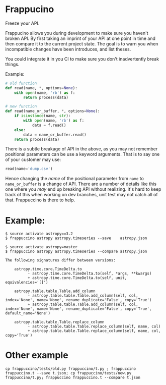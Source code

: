 # Frappucino

Freeze your API.

Frappucino allows you during development to make sure you haven't broken API. By
first taking an imprint of your API at one point in time and then compare it to
the current project state. The goal is to warn you when incompatible changes
have been introduces, and list theses.

You could integrate it in you CI to make sure you don't inadvertently break
things.

Example:

```python
# old function
def read(name, *, options=None):
    with open(name, 'rb') as f:
        return process(data)

# new function
def read(name_or_buffer, *, options=None):
    if isinstance(name, str):
        with open(name, 'rb') as f:
            data = f.read()
    else:
        data = name_or_buffer.read()
    return process(data)
```

There is a subtle breakage of API in the above, as you may not remember
positional parameters can be use a keyword arguments. That is to say one of your customer may use:

```python
read(name='dump.csv')
```

Hence changing the _name_ of the positional parameter from `name` to
`name_or_buffer` is a change of API. There are a number of details like this one
where you _may_ end up breaking API without realizing. It's hard to keep track
of this when working on dev branches, unit test may not catch all of that.
Frappuccino is there to help.


# Example:


```
$ source activate astropy==3.2
$ frappuccino astropy astropy.timeseries --save    astropy.json

$ source activate astropy=master
$ frappuccino astropy astropy.timeseries --compare astropy.json

The following signatures differ between versions:

    astropy.time.core.TimeDelta.to
          - astropy.time.core.TimeDelta.to(self, *args, **kwargs)
          + astropy.time.core.TimeDelta.to(self, unit, equivalencies='[]')

    astropy.table.table.Table.add_column
          - astropy.table.table.Table.add_column(self, col, index='None', name='None', rename_duplicate='False', copy='True')
          + astropy.table.table.Table.add_column(self, col, index='None', name='None', rename_duplicate='False', copy='True', default_name='None')

    astropy.table.table.Table.replace_column
          - astropy.table.table.Table.replace_column(self, name, col)
          + astropy.table.table.Table.replace_column(self, name, col, copy='True')
```

# Other example 

```
cp frappuccino/tests/old.py frappuccino/t.py ; frappuccino frappuccino.t --save t.json; cp frappuccino/tests/new.py frappuccino/t.py; frappuccino frappuccino.t --compare t.json
```
